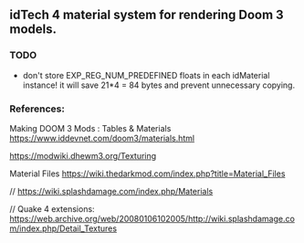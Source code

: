 ## idTech 4 material system for rendering Doom 3 models.


### TODO

- don't store EXP_REG_NUM_PREDEFINED floats in each idMaterial instance!
it will save 21*4 = 84 bytes and prevent unnecessary copying.


### References:

Making DOOM 3 Mods : Tables & Materials
https://www.iddevnet.com/doom3/materials.html

https://modwiki.dhewm3.org/Texturing

Material Files
https://wiki.thedarkmod.com/index.php?title=Material_Files


//
https://wiki.splashdamage.com/index.php/Materials

// Quake 4 extensions:
https://web.archive.org/web/20080106102005/http://wiki.splashdamage.com/index.php/Detail_Textures
